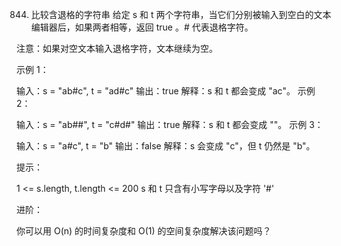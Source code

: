 844. 比较含退格的字符串
     给定 s 和 t 两个字符串，当它们分别被输入到空白的文本编辑器后，如果两者相等，返回 true 。# 代表退格字符。

注意：如果对空文本输入退格字符，文本继续为空。

示例 1：

输入：s = "ab#c", t = "ad#c"
输出：true
解释：s 和 t 都会变成 "ac"。
示例 2：

输入：s = "ab##", t = "c#d#"
输出：true
解释：s 和 t 都会变成 ""。
示例 3：

输入：s = "a#c", t = "b"
输出：false
解释：s 会变成 "c"，但 t 仍然是 "b"。

提示：

1 <= s.length, t.length <= 200
s 和 t 只含有小写字母以及字符 '#'

进阶：

你可以用 O(n) 的时间复杂度和 O(1) 的空间复杂度解决该问题吗？
